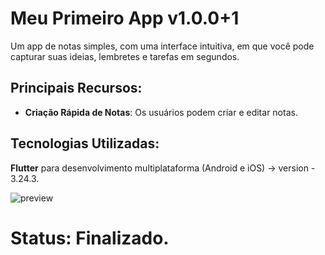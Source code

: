 # Meu Primeiro App v1.0.0+1

Um app de notas simples, com uma interface intuitiva, em que 
você pode capturar suas ideias, lembretes e tarefas em segundos.

## Principais Recursos:

- **Criação Rápida de Notas**: Os usuários podem criar e editar notas.

## Tecnologias Utilizadas:
**Flutter** para desenvolvimento multiplataforma (Android e iOS) -> version - 3.24.3.

![preview](https://github.com/bezerrabruno/meu_primeiro_app/blob/main/preview/preview_meu_primeiro_app.gif)

# Status: Finalizado.
